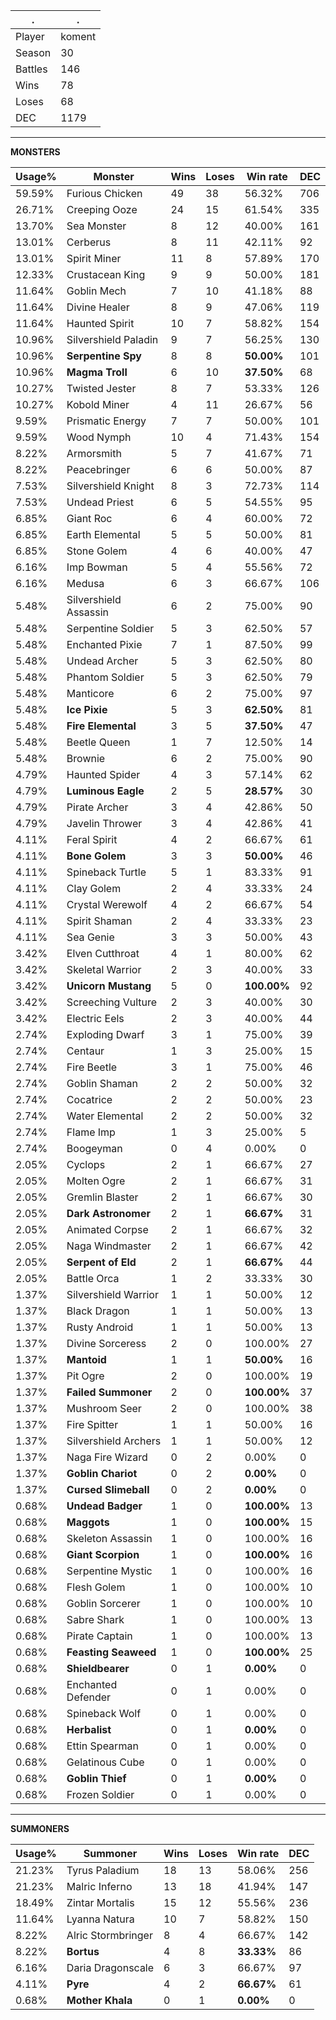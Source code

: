 .|.
|-|-
Player|koment
Season|30
Battles|146
Wins|78
Loses|68
DEC|1179

---
**MONSTERS**

Usage%|Monster|Wins|Loses|Win rate|DEC|
-|-|-|-|-|-|
59.59%|Furious Chicken|49|38|56.32%|706|
26.71%|Creeping Ooze|24|15|61.54%|335|
13.70%|Sea Monster|8|12|40.00%|161|
13.01%|Cerberus|8|11|42.11%|92|
13.01%|Spirit Miner|11|8|57.89%|170|
12.33%|Crustacean King|9|9|50.00%|181|
11.64%|Goblin Mech|7|10|41.18%|88|
11.64%|Divine Healer|8|9|47.06%|119|
11.64%|Haunted Spirit|10|7|58.82%|154|
10.96%|Silvershield Paladin|9|7|56.25%|130|
10.96%|**Serpentine Spy**|8|8|**50.00%**|101|
10.96%|**Magma Troll**|6|10|**37.50%**|68|
10.27%|Twisted Jester|8|7|53.33%|126|
10.27%|Kobold Miner|4|11|26.67%|56|
9.59%|Prismatic Energy|7|7|50.00%|101|
9.59%|Wood Nymph|10|4|71.43%|154|
8.22%|Armorsmith|5|7|41.67%|71|
8.22%|Peacebringer|6|6|50.00%|87|
7.53%|Silvershield Knight|8|3|72.73%|114|
7.53%|Undead Priest|6|5|54.55%|95|
6.85%|Giant Roc|6|4|60.00%|72|
6.85%|Earth Elemental|5|5|50.00%|81|
6.85%|Stone Golem|4|6|40.00%|47|
6.16%|Imp Bowman|5|4|55.56%|72|
6.16%|Medusa|6|3|66.67%|106|
5.48%|Silvershield Assassin|6|2|75.00%|90|
5.48%|Serpentine Soldier|5|3|62.50%|57|
5.48%|Enchanted Pixie|7|1|87.50%|99|
5.48%|Undead Archer|5|3|62.50%|80|
5.48%|Phantom Soldier|5|3|62.50%|79|
5.48%|Manticore|6|2|75.00%|97|
5.48%|**Ice Pixie**|5|3|**62.50%**|81|
5.48%|**Fire Elemental**|3|5|**37.50%**|47|
5.48%|Beetle Queen|1|7|12.50%|14|
5.48%|Brownie|6|2|75.00%|90|
4.79%|Haunted Spider|4|3|57.14%|62|
4.79%|**Luminous Eagle**|2|5|**28.57%**|30|
4.79%|Pirate Archer|3|4|42.86%|50|
4.79%|Javelin Thrower|3|4|42.86%|41|
4.11%|Feral Spirit|4|2|66.67%|61|
4.11%|**Bone Golem**|3|3|**50.00%**|46|
4.11%|Spineback Turtle|5|1|83.33%|91|
4.11%|Clay Golem|2|4|33.33%|24|
4.11%|Crystal Werewolf|4|2|66.67%|54|
4.11%|Spirit Shaman|2|4|33.33%|23|
4.11%|Sea Genie|3|3|50.00%|43|
3.42%|Elven Cutthroat|4|1|80.00%|62|
3.42%|Skeletal Warrior|2|3|40.00%|33|
3.42%|**Unicorn Mustang**|5|0|**100.00%**|92|
3.42%|Screeching Vulture|2|3|40.00%|30|
3.42%|Electric Eels|2|3|40.00%|44|
2.74%|Exploding Dwarf|3|1|75.00%|39|
2.74%|Centaur|1|3|25.00%|15|
2.74%|Fire Beetle|3|1|75.00%|46|
2.74%|Goblin Shaman|2|2|50.00%|32|
2.74%|Cocatrice|2|2|50.00%|23|
2.74%|Water Elemental|2|2|50.00%|32|
2.74%|Flame Imp|1|3|25.00%|5|
2.74%|Boogeyman|0|4|0.00%|0|
2.05%|Cyclops|2|1|66.67%|27|
2.05%|Molten Ogre|2|1|66.67%|31|
2.05%|Gremlin Blaster|2|1|66.67%|30|
2.05%|**Dark Astronomer**|2|1|**66.67%**|31|
2.05%|Animated Corpse|2|1|66.67%|32|
2.05%|Naga Windmaster|2|1|66.67%|42|
2.05%|**Serpent of Eld**|2|1|**66.67%**|44|
2.05%|Battle Orca|1|2|33.33%|30|
1.37%|Silvershield Warrior|1|1|50.00%|12|
1.37%|Black Dragon|1|1|50.00%|13|
1.37%|Rusty Android|1|1|50.00%|13|
1.37%|Divine Sorceress|2|0|100.00%|27|
1.37%|**Mantoid**|1|1|**50.00%**|16|
1.37%|Pit Ogre|2|0|100.00%|19|
1.37%|**Failed Summoner**|2|0|**100.00%**|37|
1.37%|Mushroom Seer|2|0|100.00%|38|
1.37%|Fire Spitter|1|1|50.00%|16|
1.37%|Silvershield Archers|1|1|50.00%|12|
1.37%|Naga Fire Wizard|0|2|0.00%|0|
1.37%|**Goblin Chariot**|0|2|**0.00%**|0|
1.37%|**Cursed Slimeball**|0|2|**0.00%**|0|
0.68%|**Undead Badger**|1|0|**100.00%**|13|
0.68%|**Maggots**|1|0|**100.00%**|15|
0.68%|Skeleton Assassin|1|0|100.00%|16|
0.68%|**Giant Scorpion**|1|0|**100.00%**|16|
0.68%|Serpentine Mystic|1|0|100.00%|16|
0.68%|Flesh Golem|1|0|100.00%|10|
0.68%|Goblin Sorcerer|1|0|100.00%|10|
0.68%|Sabre Shark|1|0|100.00%|13|
0.68%|Pirate Captain|1|0|100.00%|13|
0.68%|**Feasting Seaweed**|1|0|**100.00%**|25|
0.68%|**Shieldbearer**|0|1|**0.00%**|0|
0.68%|Enchanted Defender|0|1|0.00%|0|
0.68%|Spineback Wolf|0|1|0.00%|0|
0.68%|**Herbalist**|0|1|**0.00%**|0|
0.68%|Ettin Spearman|0|1|0.00%|0|
0.68%|Gelatinous Cube|0|1|0.00%|0|
0.68%|**Goblin Thief**|0|1|**0.00%**|0|
0.68%|Frozen Soldier|0|1|0.00%|0|

---
**SUMMONERS**

Usage%|Summoner|Wins|Loses|Win rate|DEC|
-|-|-|-|-|-|
21.23%|Tyrus Paladium|18|13|58.06%|256|
21.23%|Malric Inferno|13|18|41.94%|147|
18.49%|Zintar Mortalis|15|12|55.56%|236|
11.64%|Lyanna Natura|10|7|58.82%|150|
8.22%|Alric Stormbringer|8|4|66.67%|142|
8.22%|**Bortus**|4|8|**33.33%**|86|
6.16%|Daria Dragonscale|6|3|66.67%|97|
4.11%|**Pyre**|4|2|**66.67%**|61|
0.68%|**Mother Khala**|0|1|**0.00%**|0|

